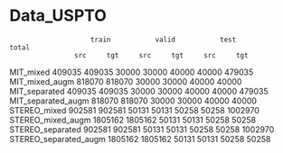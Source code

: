 # Data_USPTO

						train			valid			test			total	
					src		tgt		src		tgt		src		tgt		
MIT_mixed				409035	409035	30000	30000	40000	40000	479035	
MIT_mixed_augm			818070	818070	30000	30000	40000	40000		
MIT_separated			409035	409035	30000	30000	40000	40000	479035	
MIT_separated_augm		818070	818070	30000	30000	40000	40000		
STEREO_mixed			902581	902581	50131	50131	50258	50258	1002970	
STEREO_mixed_augm		1805162	1805162	50131	50131	50258	50258		
STEREO_separated		902581	902581	50131	50131	50258	50258	1002970	
STEREO_separated_augm	1805162	1805162	50131	50131	50258	50258	
